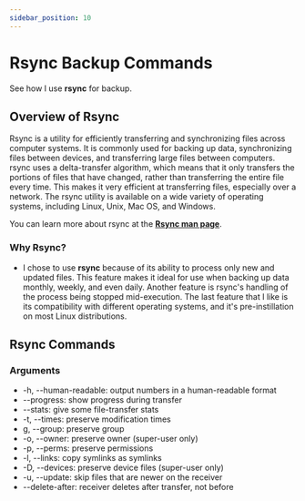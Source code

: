 ```yaml
---
sidebar_position: 10
---
```


# Rsync Backup Commands

See how I use **rsync** for backup.

## Overview of Rsync

Rsync is a utility for efficiently transferring and synchronizing files across computer systems. It is commonly used for backing up data, synchronizing files between devices, and transferring large files between computers. rsync uses a delta-transfer algorithm, which means that it only transfers the portions of files that have changed, rather than transferring the entire file every time. This makes it very efficient at transferring files, especially over a network. The rsync utility is available on a wide variety of operating systems, including Linux, Unix, Mac OS, and Windows.

You can learn more about rsync at the **[Rsync man page](https://linux.die.net/man/1/rsync)**.

### Why Rsync?

- I chose to use **rsync** because of its ability to process only new and updated files. This feature makes it ideal for use when backing up data monthly, weekly, and even daily. Another feature is rsync's handling of the process being stopped mid-execution. The last feature that I like is its compatibility with different operating systems, and it's pre-instillation on most Linux distributions.


## Rsync Commands


### Arguments
- -h, --human-readable: output numbers in a human-readable format
- --progress: show progress during transfer
- --stats: give some file-transfer stats
- -t, --times: preserve modification times
- g, --group: preserve group
- -o, --owner: preserve owner (super-user only)
- -p, --perms: preserve permissions
- -l, --links: copy symlinks as symlinks
- -D, --devices: preserve device files (super-user only)
- -u, --update: skip files that are newer on the receiver
- --delete-after: receiver deletes after transfer, not before



